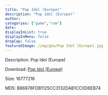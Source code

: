 ```yaml
---
title: "Pop Idol (Europe)"
description: "Pop Idol (Europe)"
author: 
categories: ["game","rom"]
date: 
displayInList: true
displayInMenu: false
dropCap: false
featuredImage: /img/gba/Pop Idol [Europe].jpg
---
```


Description: Pop Idol (Europe)

Download: <a style="text-decoration:underline;" href="https://mega.nz/#!GaYkmaxT!sXSbshjU-3jjykBSJNuo74CmFO7MAjMuQhGUwCkyu2E" target = "_blank" rel = "nofollow" > Pop Idol (Europe)</a>

Size: 16777216

MD5: B86876FDB1125CC3132DAB1CC0D6EB74

